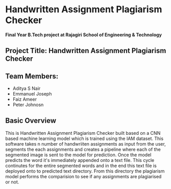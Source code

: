# Handwritten Assignment Plagiarism Checker
#### Final Year B.Tech project at Rajagiri School of Engineering & Technology
## Project Title: Handwritten Assignment Plagiarism Checker
## Team Members:
- Aditya S Nair
- Emmanuel Joseph
- Faiz Ameer
- Peter Johnosn

## Basic Overview
This is Handwritten Assignment Plagiarism Checker built based on a CNN based machine learning model which is trained using the IAM dataset.
This software takes n number of handwriiten assignments as input from the user, segments the each assignments and creates a pipeline where
each of the segmented image is sent to the model for prediction. Once the model predicts the word it's immediately appended onto a text file.
This cycle continutes for the entire segmented words and in the end this text file is deployed onto to predicted text directory. From this 
directory the plagiarism model performs the comparision to see if any assignments are plagiarised or not.
